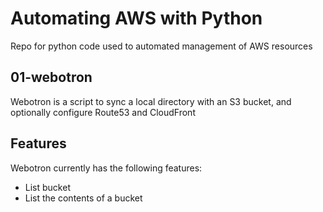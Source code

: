 # Automating AWS with Python

Repo for python code used to automated management of AWS resources

## 01-webotron

Webotron is a script to sync a local directory with an S3 bucket, and optionally configure Route53 and CloudFront

## Features

Webotron currently has the following features:

- List bucket
- List the contents of a bucket
